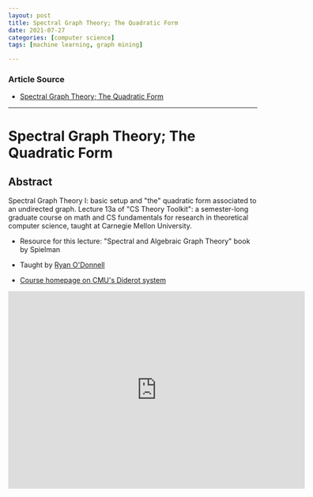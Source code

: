 ```yaml
---
layout: post
title: Spectral Graph Theory; The Quadratic Form
date: 2021-07-27
categories: [computer science]
tags: [machine learning, graph mining]

---
```


### Article Source

* [Spectral Graph Theory; The Quadratic Form](https://www.youtube.com/watch?v=gwxuipf-9IQ&list=PLm3J0oaFux3ZYpFLwwrlv_EHH9wtH6pnX&index=43)


---


# Spectral Graph Theory; The Quadratic Form

## Abstract

Spectral Graph Theory I: basic setup and "the" quadratic form associated to an undirected graph.  Lecture 13a of "CS Theory Toolkit": a semester-long graduate course on math and CS fundamentals for research in theoretical computer science, taught at Carnegie Mellon University.

* Resource for this lecture: "Spectral and Algebraic Graph Theory" book by Spielman

* Taught by [Ryan O'Donnell](https://www.cs.cmu.edu/~odonnell)

* [Course homepage on CMU's Diderot system](https://www.diderot.one/course/28/)


<iframe width="600" height="400" src="https://www.youtube.com/embed/gwxuipf-9IQ" title="YouTube video player" frameborder="0" allow="accelerometer; autoplay; clipboard-write; encrypted-media; gyroscope; picture-in-picture" allowfullscreen></iframe>

